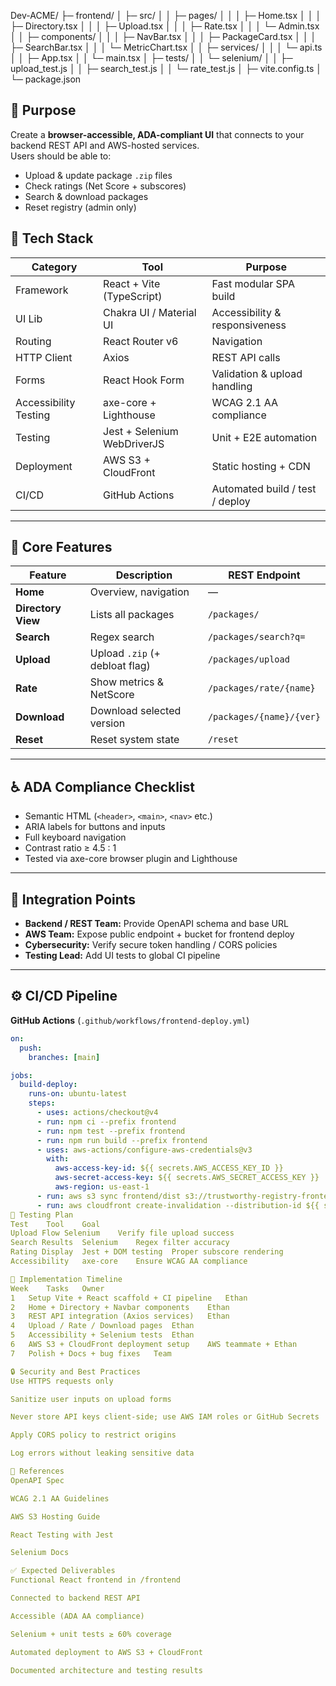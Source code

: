 Dev-ACME/
├─ frontend/
│ ├─ src/
│ │ ├─ pages/
│ │ │ ├─ Home.tsx
│ │ │ ├─ Directory.tsx
│ │ │ ├─ Upload.tsx
│ │ │ ├─ Rate.tsx
│ │ │ └─ Admin.tsx
│ │ ├─ components/
│ │ │ ├─ NavBar.tsx
│ │ │ ├─ PackageCard.tsx
│ │ │ ├─ SearchBar.tsx
│ │ │ └─ MetricChart.tsx
│ │ ├─ services/
│ │ │ └─ api.ts
│ │ ├─ App.tsx
│ │ └─ main.tsx
│ ├─ tests/
│ │ └─ selenium/
│ │ ├─ upload_test.js
│ │ ├─ search_test.js
│ │ └─ rate_test.js
│ ├─ vite.config.ts
│ └─ package.json

## 🎯 Purpose
Create a **browser-accessible, ADA-compliant UI** that connects to your backend REST API and AWS-hosted services.  
Users should be able to:
- Upload & update package `.zip` files  
- Check ratings (Net Score + subscores)  
- Search & download packages  
- Reset registry (admin only)

## 🧱 Tech Stack

| Category | Tool | Purpose |
|-----------|------|----------|
| Framework | React + Vite (TypeScript) | Fast modular SPA build |
| UI Lib | Chakra UI / Material UI | Accessibility & responsiveness |
| Routing | React Router v6 | Navigation |
| HTTP Client | Axios | REST API calls |
| Forms | React Hook Form | Validation & upload handling |
| Accessibility Testing | axe-core + Lighthouse | WCAG 2.1 AA compliance |
| Testing | Jest + Selenium WebDriverJS | Unit + E2E automation |
| Deployment | AWS S3 + CloudFront | Static hosting + CDN |
| CI/CD | GitHub Actions | Automated build / test / deploy |

---

## 🔑 Core Features

| Feature | Description | REST Endpoint |
|----------|--------------|---------------|
| **Home** | Overview, navigation | — |
| **Directory View** | Lists all packages | `/packages/` |
| **Search** | Regex search | `/packages/search?q=` |
| **Upload** | Upload `.zip` (+ debloat flag) | `/packages/upload` |
| **Rate** | Show metrics & NetScore | `/packages/rate/{name}` |
| **Download** | Download selected version | `/packages/{name}/{ver}` |
| **Reset** | Reset system state | `/reset` |

---

## ♿ ADA Compliance Checklist
- Semantic HTML (`<header>`, `<main>`, `<nav>` etc.)  
- ARIA labels for buttons and inputs  
- Full keyboard navigation  
- Contrast ratio ≥ 4.5 : 1  
- Tested via axe-core browser plugin and Lighthouse  

---

## 🧩 Integration Points
- **Backend / REST Team:** Provide OpenAPI schema and base URL  
- **AWS Team:** Expose public endpoint + bucket for frontend deploy  
- **Cybersecurity:** Verify secure token handling / CORS policies  
- **Testing Lead:** Add UI tests to global CI pipeline  

---

## ⚙️ CI/CD Pipeline
**GitHub Actions** (`.github/workflows/frontend-deploy.yml`)
```yaml
on:
  push:
    branches: [main]

jobs:
  build-deploy:
    runs-on: ubuntu-latest
    steps:
      - uses: actions/checkout@v4
      - run: npm ci --prefix frontend
      - run: npm test --prefix frontend
      - run: npm run build --prefix frontend
      - uses: aws-actions/configure-aws-credentials@v3
        with:
          aws-access-key-id: ${{ secrets.AWS_ACCESS_KEY_ID }}
          aws-secret-access-key: ${{ secrets.AWS_SECRET_ACCESS_KEY }}
          aws-region: us-east-1
      - run: aws s3 sync frontend/dist s3://trustworthy-registry-frontend --delete
      - run: aws cloudfront create-invalidation --distribution-id ${{ secrets.CLOUDFRONT_ID }} --paths "/*"
🧪 Testing Plan
Test	Tool	Goal
Upload Flow	Selenium	Verify file upload success
Search Results	Selenium	Regex filter accuracy
Rating Display	Jest + DOM testing	Proper subscore rendering
Accessibility	axe-core	Ensure WCAG AA compliance

🧭 Implementation Timeline
Week	Tasks	Owner
1	Setup Vite + React scaffold + CI pipeline	Ethan
2	Home + Directory + Navbar components	Ethan
3	REST API integration (Axios services)	Ethan
4	Upload / Rate / Download pages	Ethan
5	Accessibility + Selenium tests	Ethan
6	AWS S3 + CloudFront deployment setup	AWS teammate + Ethan
7	Polish + Docs + bug fixes	Team

🔒 Security and Best Practices
Use HTTPS requests only

Sanitize user inputs on upload forms

Never store API keys client-side; use AWS IAM roles or GitHub Secrets

Apply CORS policy to restrict origins

Log errors without leaking sensitive data

🧾 References
OpenAPI Spec

WCAG 2.1 AA Guidelines

AWS S3 Hosting Guide

React Testing with Jest

Selenium Docs

✅ Expected Deliverables
Functional React frontend in /frontend

Connected to backend REST API

Accessible (ADA AA compliance)

Selenium + unit tests ≥ 60% coverage

Automated deployment to AWS S3 + CloudFront

Documented architecture and testing results